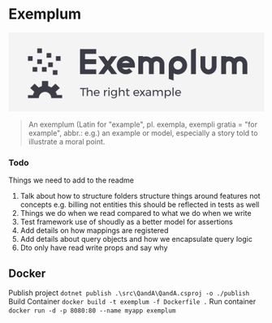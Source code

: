 # Exemplum

![Exemplum](./logo.png)


> An exemplum (Latin for "example", pl. exempla, exempli gratia = "for example", abbr.: e.g.) an example or model, especially a story told to illustrate a moral point.

### Todo

Things we need to add to the readme

1. Talk about how to structure folders structure things around features not concepts e.g. billing not entities this should be reflected in tests as well
2. Things we do when we read compared to what we do when we write
3. Test framework use of shoudly as a better model for assertions
4. Add details on how mappings are registered
5. Add details about query objects and how we encapsulate query logic
6. Dto only have read write props and say why


## Docker 

Publish project
`dotnet publish .\src\QandA\QandA.csproj -o ./publish`
Build Container
`docker build -t exemplum -f Dockerfile .`
Run container
`docker run -d -p 8080:80 --name myapp exemplum`
